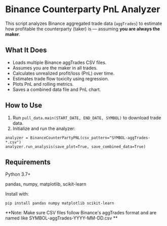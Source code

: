 # Binance Counterparty PnL Analyzer

This script analyzes Binance aggregated trade data (`aggTrades`) to estimate how profitable the counterparty (taker) is — assuming **you are always the maker**.

## What It Does

- Loads multiple Binance aggTrades CSV files.
- Assumes you are the maker in all trades.
- Calculates unrealized profit/loss (PnL) over time.
- Estimates trade flow toxicity using regression.
- Plots PnL and rolling metrics.
- Saves a combined data file and PnL chart.

## How to Use

1. Run `pull_data.main(START_DATE, END_DATE, SYMBOL)` to download trade data.
2. Initialize and run the analyzer:

```
analyzer = BinanceCounterPartyPNL(csv_pattern="SYMBOL-aggTrades-*.csv")
analyzer.run_analysis(save_plot=True, save_combined_data=True)
```

## Requirements

Python 3.7+

pandas, numpy, matplotlib, scikit-learn

Install with:
```
pip install pandas numpy matplotlib scikit-learn
```

**Note: Make sure CSV files follow Binance's aggTrades format and are named like SYMBOL-aggTrades-YYYY-MM-DD.csv
**
